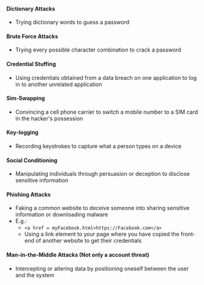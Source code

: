 #### Dictionary Attacks
- Trying dictionary words to guess a password

#### Brute Force Attacks
- Trying every possible character combination to crack a password

#### Credential Stuffing
- Using credentials obtained from a data breach on one application to log in to another unrelated application

#### Sim-Swapping
- Convincing a cell phone carrier to switch a mobile number to a SIM card in the hacker's possession

#### Key-logging
- Recording keystrokes to capture what a person types on a device

#### Social Conditioning
- Manipulating individuals through persuasion or deception to disclose sensitive information

#### Phishing Attacks
- Faking a common website to deceive someone into sharing sensitive information or downloading malware
- E.g.: 
	- `<a href = myFacebook.html>https://Facebook.com</a>`
	- Using a link element to your page where you have copied the front-end of another website to get their credentials

#### Man-in-the-Middle Attacks (Not only a account threat)
- Intercepting or altering data by positioning oneself between the user and the system
